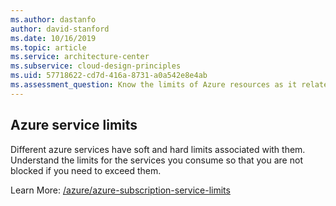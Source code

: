 ```yaml
---
ms.author: dastanfo
author: david-stanford
ms.date: 10/16/2019
ms.topic: article
ms.service: architecture-center
ms.subservice: cloud-design-principles
ms.uid: 57718622-cd7d-416a-8731-a0a542e8e4ab
ms.assessment_question: Know the limits of Azure resources as it relates to your workload
---
```

## Azure service limits

Different azure services have soft and hard limits associated with them. Understand the limits for the services you consume so that you are not blocked if you need to exceed them. 

Learn More: [/azure/azure-subscription-service-limits](/azure/azure-subscription-service-limits)
